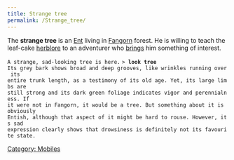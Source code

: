 ```yaml
---
title: Strange tree
permalink: /Strange_tree/
---
```


The **strange tree** is an [Ent](Ent "wikilink") living in
[Fangorn](Fangorn "wikilink") forest. He is willing to teach the
leaf-cake [herblore](herblore "wikilink") to an adventurer who
[brings](Quest#Leaf-Cake "wikilink") him something of interest.

`A strange, sad-looking tree is here.`
`> `**`look tree`**
`Its grey bark shows broad and deep grooves, like wrinkles running over its`
`entire trunk length, as a testimony of its old age. Yet, its large limbs are`
`still strong and its dark green foliage indicates vigor and perennialness. If`
`it were not in Fangorn, it would be a tree. But something about it is obviously`
`Entish, although that aspect of it might be hard to rouse. However, its sad`
`expression clearly shows that drowsiness is definitely not its favourite state.`

[Category: Mobiles](Category:_Mobiles "wikilink")